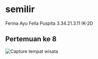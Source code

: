 # semilir
Ferina Ayu Fella Puspita
3.34.21.3.11
IK-2D
## Pertemuan ke 8
![Capture tempat wisata](https://user-images.githubusercontent.com/116274566/198708869-54830034-ae93-41dd-829e-9bd421856908.JPG)
